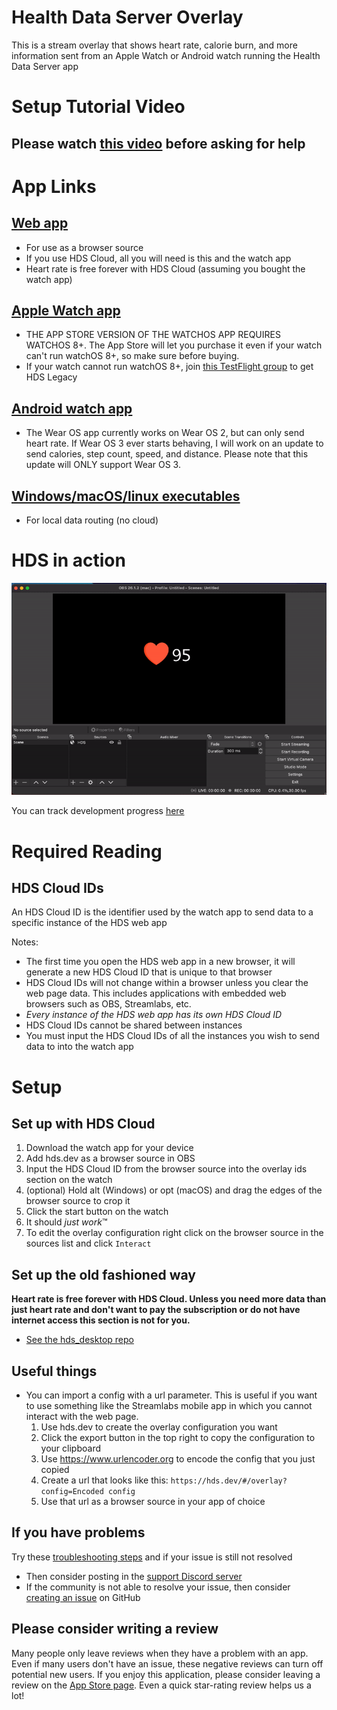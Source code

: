 # Health Data Server Overlay
This is a stream overlay that shows heart rate, calorie burn, and more information sent from an Apple Watch or Android watch running the Health Data Server app

# Setup Tutorial Video
## Please watch [this video](https://youtu.be/EyYIhK3kxUA) before asking for help

# App Links

## [Web app](https://hds.dev/)
- For use as a browser source
- If you use HDS Cloud, all you will need is this and the watch app
- Heart rate is free forever with HDS Cloud (assuming you bought the watch app)

## [Apple Watch app](https://apps.apple.com/app/apple-store/id1496042074?pt=118722341&ct=GitHub&mt=8)
- THE APP STORE VERSION OF THE WATCHOS APP REQUIRES WATCHOS 8+. The App Store will let you purchase it even if your watch can't run watchOS 8+, so make sure before buying.
- If your watch cannot run watchOS 8+, join [this TestFlight group](https://testflight.apple.com/join/M0tjtpcS) to get HDS Legacy

## [Android watch app](https://play.google.com/store/apps/details?id=dev.rexios.hds_flutter)
- The Wear OS app currently works on Wear OS 2, but can only send heart rate. If Wear OS 3 ever starts behaving, I will work on an update to send calories, step count, speed, and distance. Please note that this update will ONLY support Wear OS 3.

## [Windows/macOS/linux executables](https://github.com/Rexios80/hds_desktop/releases/latest)
- For local data routing (no cloud)

# HDS in action

![Preview Image](https://github.com/Rexios80/Health-Data-Server-Overlay/raw/master/readme_assets/preview_image.gif)

You can track development progress [here](https://trello.com/healthdataserver)

# Required Reading
## HDS Cloud IDs
An HDS Cloud ID is the identifier used by the watch app to send data to a specific instance of the HDS web app

Notes:
- The first time you open the HDS web app in a new browser, it will generate a new HDS Cloud ID that is unique to that browser
- HDS Cloud IDs will not change within a browser unless you clear the web page data. This includes applications with embedded web browsers such as OBS, Streamlabs, etc.
- _Every instance of the HDS web app has its own HDS Cloud ID_
- HDS Cloud IDs cannot be shared between instances
- You must input the HDS Cloud IDs of all the instances you wish to send data to into the watch app

# Setup
## Set up with HDS Cloud
1. Download the watch app for your device
2. Add hds.dev as a browser source in OBS
3. Input the HDS Cloud ID from the browser source into the overlay ids section on the watch
4. (optional) Hold alt (Windows) or opt (macOS) and drag the edges of the browser source to crop it
5. Click the start button on the watch
6. It should *just work*™
7. To edit the overlay configuration right click on the browser source in the sources list and click `Interact`

## Set up the old fashioned way
**Heart rate is free forever with HDS Cloud. Unless you need more data than just heart rate and don't want to pay the subscription or do not have internet access this section is not for you.**
- [See the hds_desktop repo](https://github.com/Rexios80/hds_desktop)

## Useful things
- You can import a config with a url parameter. This is useful if you want to use something like the Streamlabs mobile app in which you cannot interact with the web page.
   1. Use hds.dev to create the overlay configuration you want
   2. Click the export button in the top right to copy the configuration to your clipboard
   3. Use https://www.urlencoder.org to encode the config that you just copied
   4. Create a url that looks like this: `https://hds.dev/#/overlay?config=Encoded config`
   5. Use that url as a browser source in your app of choice

## If you have problems
Try these [troubleshooting steps](https://github.com/Rexios80/Health-Data-Server-Overlay/wiki/Troubleshooting) and if your issue is still not resolved
- Then consider posting in the [support Discord server](https://discord.gg/FayYYcm)
- If the community is not able to resolve your issue, then consider [creating an issue](https://github.com/Rexios80/Health-Data-Server-Overlay/issues/new?assignees=&labels=&template=bug-report.md&title=) on GitHub

## Please consider writing a review
Many people only leave reviews when they have a problem with an app. Even if many users don't have an issue, these negative reviews can turn off potential new users. If you enjoy this application, please consider leaving a review on the [App Store page](https://apps.apple.com/app/apple-store/id1496042074?pt=118722341&ct=GitHub&mt=8). Even a quick star-rating review helps us a lot!
